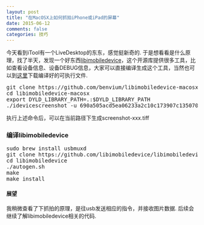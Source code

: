 ```yaml
---
layout: post
title: "在MacOSX上如何抓拍iPhone或iPad的屏幕"
date: 2015-06-12
comments: false
categories: 技巧
---
```


今天看到iTool有一个LiveDesktop的东东，感觉挺新奇的. 于是想看看是什么原理，找了半天，发现一个好东西[libimobiledevice](https://github.com/libimobiledevice/libimobiledevice)，这个开源库提供很多工具，比如查看设备信息、设备DEBUG信息，大家可以直接编译生成这个工具，当然也可以到[这里](https://github.com/benvium/libimobiledevice-macosx)下载编译好的可执行文件.

<pre>
git clone https://github.com/benvium/libimobiledevice-macosx
cd libimobiledevice-macosx
export DYLD_LIBRARY_PATH=.:$DYLD_LIBRARY_PATH 
./idevicescreenshot -u 690a505acd5ea06233a2c10c173907c135070ace
</pre>
执行上述命令后，可以在当前路径下生成screenshot-xxx.tiff

### 编译libimobiledevice
<pre>
sudo brew install usbmuxd
git clone https://github.com/libimobiledevice/libimobiledevice
cd libimobiledevice
./autogen.sh
make
make install
</pre>

#### 展望
我稍微查看了下抓拍的原理，是往usb发送相应的指令，并接收图片数据. 后续会继续了解libimobiledevice相关的代码.


